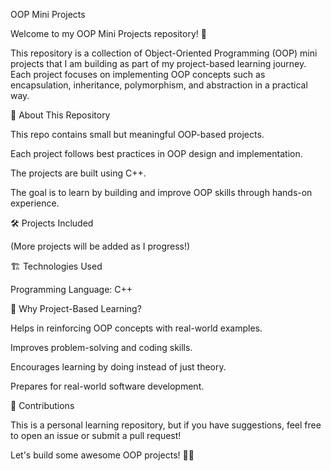 OOP Mini Projects

Welcome to my OOP Mini Projects repository! 🚀

This repository is a collection of Object-Oriented Programming (OOP) mini projects that I am building as part of my project-based learning journey. Each project focuses on implementing OOP concepts such as encapsulation, inheritance, polymorphism, and abstraction in a practical way.

📌 About This Repository

This repo contains small but meaningful OOP-based projects.

Each project follows best practices in OOP design and implementation.

The projects are built using C++.

The goal is to learn by building and improve OOP skills through hands-on experience.


🛠 Projects Included

(More projects will be added as I progress!)

🏗 Technologies Used

Programming Language: C++


📌 Why Project-Based Learning?

Helps in reinforcing OOP concepts with real-world examples.

Improves problem-solving and coding skills.

Encourages learning by doing instead of just theory.

Prepares for real-world software development.


🤝 Contributions

This is a personal learning repository, but if you have suggestions, feel free to open an issue or submit a pull request!


Let's build some awesome OOP projects! 🚀🔥
